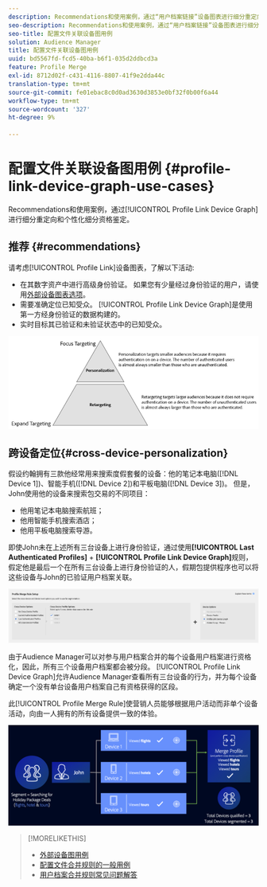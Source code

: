 ```yaml
---
description: Recommendations和使用案例，通过“用户档案链接”设备图表进行细分重定向和个性化细分资格认定。
seo-description: Recommendations和使用案例，通过“用户档案链接”设备图表进行细分重定向和个性化细分资格认定。
seo-title: 配置文件关联设备图用例
solution: Audience Manager
title: 配置文件关联设备图用例
uuid: bd5567fd-fcd5-40ba-b6f1-035d2ddbcd3a
feature: Profile Merge
exl-id: 8712d02f-c431-4116-8807-41f9e2dda44c
translation-type: tm+mt
source-git-commit: fe01ebac8c0d0ad3630d3853e0bf32f0b00f6a44
workflow-type: tm+mt
source-wordcount: '327'
ht-degree: 9%

---
```


# 配置文件关联设备图用例 {#profile-link-device-graph-use-cases}

Recommendations和使用案例，通过[!UICONTROL Profile Link Device Graph]进行细分重定向和个性化细分资格鉴定。

## 推荐 {#recommendations}

请考虑[!UICONTROL Profile Link]设备图表，了解以下活动:

* 在其数字资产中进行高级身份验证。 如果您有少量经过身份验证的用户，请使用[外部设备图表选项](merge-rule-definitions.md#device-options)。
* 需要准确定位已知受众。 [!UICONTROL Profile Link Device Graph]是使用第一方经身份验证的数据构建的。
* 实时目标其已验证和未验证状态中的已知受众。

![](assets/merge-rule-triangle2.png)

## 跨设备定位{#cross-device-personalization}

假设约翰拥有三款他经常用来搜索度假套餐的设备：他的笔记本电脑([!DNL Device 1])、智能手机([!DNL Device 2])和平板电脑([!DNL Device 3])。 但是，John使用他的设备来搜索包交易的不同项目：

* 他用笔记本电脑搜索航班；
* 他用智能手机搜索酒店；
* 他用平板电脑搜索导游。

即使John未在上述所有三台设备上进行身份验证，通过使用&#x200B;**[!UICONTROL Last Authenticated Profiles]** + **[!UICONTROL Profile Link Device Graph]**&#x200B;规则，假定他是最后一个在所有三台设备上进行身份验证的人，假期包提供程序也可以将这些设备与John的已验证用户档案关联。

![最后设备图](assets/last-device-graph.png)

由于Audience Manager可以对参与用户档案合并的每个设备用户档案进行资格化，因此，所有三个设备用户档案都会被分段。 [!UICONTROL Profile Link Device Graph]允许Audience Manager查看所有三台设备的行为，并为每个设备确定一个没有单台设备用户档案自己有资格获得的区段。

此[!UICONTROL Profile Merge Rule]使营销人员能够根据用户活动而非单个设备活动，向由一人拥有的所有设备提供一致的体验。

![跨设备个性化](assets/cross-device-personalization.png)

>[!MORELIKETHIS]
>
>* [外部设备图用例](external-graph-use-cases.md)
>* [配置文件合并规则的一般用例](merge-rule-targeting-options.md)
>* [用户档案合并规则常见问题解答](../../faq/faq-profile-merge.md)

